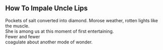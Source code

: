 How To Impale Uncle Lips
------------------------
Pockets of salt converted into diamond. Morose weather, rotten lights like the muscle.  
She is among us at this moment of first entertaining.  
Fewer and fewer  
coagulate about another mode of wonder.  
